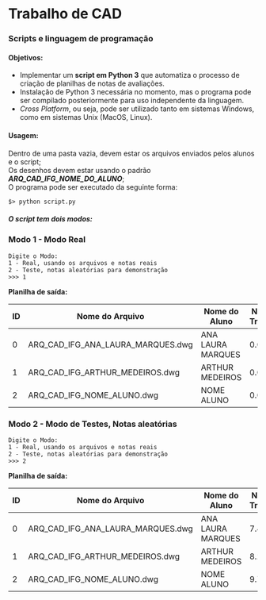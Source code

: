 # Trabalho de CAD
### Scripts e linguagem de programação
#### Objetivos:
* Implementar um **script em Python 3** que automatiza o processo de criação de planilhas de notas de avaliações.
* Instalação de Python 3 necessária no momento, mas o programa pode ser compilado posteriormente para uso independente da linguagem.
* _Cross Platform_, ou seja, pode ser utilizado tanto em sistemas Windows, como em sistemas Unix (MacOS, Linux).
#### Usagem:  
   Dentro de uma pasta vazia, devem estar os arquivos enviados pelos alunos e o script;  
   Os desenhos devem estar usando o padrão _**ARQ_CAD_IFG_NOME_DO_ALUNO**_;  
   O programa pode ser executado da seguinte forma:  
   ```
   $> python script.py
   ```

   ##### O script tem dois modos:
   ### **Modo 1 - Modo Real**
   ```
   Digite o Modo:
   1 - Real, usando os arquivos e notas reais
   2 - Teste, notas aleatórias para demonstração
   >>> 1
   ```
   **Planilha de saída:**

   ID|Nome do Arquivo|Nome do Aluno|Nota do Trabalho
   --- | --- | --- | ---
   0 | ARQ_CAD_IFG_ANA_LAURA_MARQUES.dwg | ANA LAURA MARQUES | 0.0
   1 | ARQ_CAD_IFG_ARTHUR_MEDEIROS.dwg | ARTHUR MEDEIROS | 0.0
   2 | ARQ_CAD_IFG_NOME_ALUNO.dwg | NOME ALUNO | 0.0

   ### **Modo 2 - Modo de Testes, Notas aleatórias**
   ```
   Digite o Modo:
   1 - Real, usando os arquivos e notas reais
   2 - Teste, notas aleatórias para demonstração
   >>> 2
   ```
   **Planilha de saída:**

   ID|Nome do Arquivo|Nome do Aluno|Nota do Trabalho
   --- | --- | --- | ---
   0 | ARQ_CAD_IFG_ANA_LAURA_MARQUES.dwg | ANA LAURA MARQUES | 7.4
   1 | ARQ_CAD_IFG_ARTHUR_MEDEIROS.dwg | ARTHUR MEDEIROS | 8.2
   2 | ARQ_CAD_IFG_NOME_ALUNO.dwg | NOME ALUNO | 9.7


